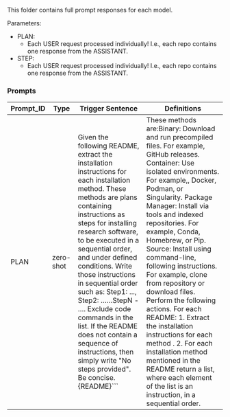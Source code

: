 This folder contains full prompt responses for each model.

Parameters:
- PLAN:
    + Each USER request processed individually! I.e., each repo contains one response from the ASSISTANT.
- STEP:
    + Each USER request processed individually! I.e., each repo contains one response from the ASSISTANT.


### Prompts

| Prompt_ID | Type | Trigger Sentence  | Definitions |
| ----- | ----------------- | ---------------------- | --|
| PLAN | zero-shot | Given the following README, extract the installation instructions for each installation method. These methods are plans containing instructions as steps for installing research software, to be executed in a sequential order, and under defined conditions.  Write those instructions in sequential order such as: Step1: ..., Step2: ……StepN - …. Exclude code commands in the list. If the README does not contain a sequence of instructions, then simply write "No steps provided". Be concise. {README}```  | These methods are:Binary: Download and run precompiled files. For example, GitHub releases. Container: Use isolated environments. For example,, Docker, Podman, or Singularity. Package Manager: Install via tools and indexed repositories. For example, Conda, Homebrew, or Pip. Source: Install using command-line, following instructions. For example, clone from repository or download files. Perform the following actions. For each README: 1. Extract the installation instructions for each method . 2. For each installation method mentioned in the README return a list, where each element of the list is an instruction, in a sequential order. |


